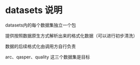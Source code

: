 # datasets 说明

datasets内的每个数据集独立一个包


提供按照数据原生方式解析出来的格式化数据（可以进行初步清洗）

数据的后续格式化由调用方自行负责

arc、qasper、quality
这三个数据集是目标